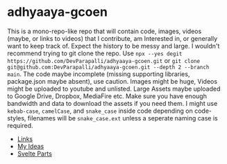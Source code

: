 # adhyaaya-gcoen

This is a mono-repo-like repo that will contain code, images, videos (maybe, or links to videos) that I contribute, am Interested in, or generally want to keep track of. Expect the history to be messy and large. I wouldn't recommend trying to git clone the repo. Use `npx --yes degit https://github.com/DevParapalli/adhyaaya-gcoen.git` or `git clone git@github.com:DevParapalli/adhyaaya-gcoen.git --depth 2 --branch main`. The code maybe incomplete (missing supporting libraries, package.json maybe absent), use caution. Images might be huge, Videos might be uploaded to youtube and unlisted. Large Assets maybe uploaded to Google Drive, Dropbox, MediaFire etc. Make sure you have enough bandwidth and data to download the assets if you need them. I might use `kebab-case`, `camelCase`, and `snake_case` inside code depending on code-styles, filenames will be `snake_case.ext` unless a seperate naming case is required.

- [Links](official_links.md)
- [My Ideas](my_ideas.md)
- [Svelte Parts](https://adhyaaya-devparapalli.netlify.app/)
